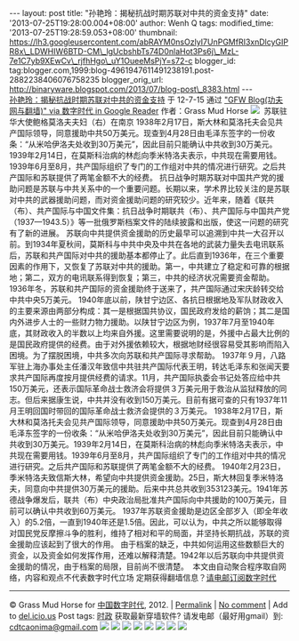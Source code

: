 --- layout: post title: "孙艳玲：揭秘抗战时期苏联对中共的资金支持" date:
'2013-07-25T19:28:00.004+08:00' author: Wenh Q tags: modified\_time:
'2013-07-25T19:28:59.053+08:00' thumbnail:
https://lh3.googleusercontent.com/abRAYM0nsOzlyI7UnPGMfRI3xnDlcyGIPR8x\_LDWHIW6BTD-CM\_lgUcbshbTs74D0nlaHot3Ps6j\_MzL-7e1C7yb9XEwCv\_rjfhHgo\_uY1OueeMsPjY=s72-c
blogger\_id:
tag:blogger.com,1999:blog-4961947611491238191.post-2882238406076758235
blogger\_orig\_url:
http://binaryware.blogspot.com/2013/07/blog-post\_8383.html ---
[\
孙艳玲：揭秘抗战时期苏联对中共的资金支持](http://feedproxy.google.com/~r/chinagfwblog/~3/0YTcFHfM8Ro/)
于 12-7-15 通过 ["GFW Blog(功夫网与翻墙)" via 数字时代 in Google
Reader](http://feeds2.feedburner.com/chinagfwblog) 作者：Grass Mud Horse
![](https://lh3.googleusercontent.com/abRAYM0nsOzlyI7UnPGMfRI3xnDlcyGIPR8x_LDWHIW6BTD-CM_lgUcbshbTs74D0nlaHot3Ps6j_MzL-7e1C7yb9XEwCv_rjfhHgo_uY1OueeMsPjY) 
苏联驻华大使鲍格莫洛夫夫妇（右）在南京
1938年2月17日，斯大林和莫洛托夫会见共产国际领导，同意援助中共50万美元。现查到4月28日由毛泽东签字的一份收条：“从米哈伊洛夫处收到30万美元”，因此目前只能确认中共收到30万美元。1939年2月14日，在莫斯科治病的林彪向季米特洛夫表示，中共现在需要用钱。1939年6月至8月，共产国际组织了专门的工作组对中共的情况进行研究。之后共产国际和苏联提供了两笔金额不大的经费。
抗日战争时期苏联对中国共产党的援助问题是苏联与中共关系中的一个重要问题。长期以来，学术界比较关注的是苏联对中共的武器援助问题，而对资金援助问题的研究较少。近年来，随着《联共（布）、共产国际与中国文件集：抗日战争时期联共（布）、共产国际与中国共产党（1937—1943.5）》等一批俄罗斯档案文件的陆续披露和出版，使这一问题的研究有了新的进展。
苏联向中共提供资金援助的历史最早可以追溯到中共一大召开以前。到1934年夏秋间，莫斯科与中共中央及中共在各地的武装力量失去电讯联系后，苏联和共产国际对中共的援助基本都停止了。此后直到1936年，在三个重要因素的作用下，又恢复了苏联对中共的援助。第一，中共建立了稳定和可靠的根据地；第二，双方的电讯联系得到恢复；第三，中共的经济状况需要资金帮助。1936年冬，苏联和共产国际的资金援助终于送来了，共产国际通过宋庆龄转交给中共中央5万美元。
1940年底以前，陕甘宁边区、各抗日根据地及军队财政收入的主要来源由两部分构成：其一是根据国共协议，国民政府发给的薪饷；其二是国内外进步人士的一些财力物力援助。以陕甘宁边区为例，1937年7月至1940年底，其财政收入的半数以上均来自外援。这里需要说明的是，外援中占最大比例的是国民政府提供的经费。由于对外援依赖较大，根据地财经很容易受其影响而陷入困境。为了摆脱困境，中共多次向苏联和共产国际寻求帮助。
1937年９月，八路军驻上海办事处主任潘汉年致信中共驻共产国际代表王明，转达毛泽东和张闻天要求共产国际再度按月提供经费的请求。11月，共产国际执委会书记处答应给中共150万美元，还表示国际革命战士救济会将提供３万美元用于救治从监狱释放的同志。但后来据康生说，中共并没有收到150万美元。目前有据可查的只有1937年11月王明回国时带回的国际革命战士救济会提供的３万美元。
1938年2月17日，斯大林和莫洛托夫会见共产国际领导，同意援助中共50万美元。现查到4月28日由毛泽东签字的一份收条：“从米哈伊洛夫处收到30万美元”，因此目前只能确认中共收到30万美元。1939年2月14日，在莫斯科治病的林彪向季米特洛夫表示，中共现在需要用钱。1939年6月至8月，共产国际组织了专门的工作组对中共的情况进行研究。之后共产国际和苏联提供了两笔金额不大的经费。
1940年2月23日，季米特洛夫致信斯大林，希望向中共提供资金援助。25日，斯大林回复季米特洛夫，同意向中共提供30万美元的援助。后来中共总共收到353123美元。1941年苏德战争爆发后，联共（布）中央政治局批准共产国际向中共援助的100万美元，目前可以确认中共收到60万美元。
1937年苏联资金援助是边区全部岁入（即全年收入）的5.2倍，一直到1940年还是1.5倍。因此，可以认为，中共之所以能够取得对国民党反摩擦斗争的胜利，维持了相对和平的局面，并坚持长期抗战，苏联的资金援助应该起到了很大的作用。
由于档案的缺乏，中共如何运用这些数额巨大的资金，以及资金如何发挥作用，还难以解释清楚。1942年以后苏联向中共提供资金援助的情况，由于档案的局限，目前尚不很清楚。 
本文由自动聚合程序取自网络，内容和观点不代表数字时代立场
定期获得翻墙信息？[请电邮订阅数字时代](http://eepurl.com/msuvD)
[](http://eepurl.com/msuvD)
[](http://eepurl.com/msuvD)
[](http://eepurl.com/msuvD)

* * * * *

© Grass Mud Horse for
[中国数字时代](https://chinadigitaltimes.net/chinese), 2012. |
[Permalink](https://chinadigitaltimes.net/chinese/2012/07/%e5%ad%99%e8%89%b3%e7%8e%b2%ef%bc%9a%e6%8f%ad%e7%a7%98%e6%8a%97%e6%88%98%e6%97%b6%e6%9c%9f%e8%8b%8f%e8%81%94%e5%af%b9%e4%b8%ad%e5%85%b1%e7%9a%84%e8%b5%84%e9%87%91%e6%94%af%e6%8c%81/) |
[No
comment](https://chinadigitaltimes.net/chinese/2012/07/%e5%ad%99%e8%89%b3%e7%8e%b2%ef%bc%9a%e6%8f%ad%e7%a7%98%e6%8a%97%e6%88%98%e6%97%b6%e6%9c%9f%e8%8b%8f%e8%81%94%e5%af%b9%e4%b8%ad%e5%85%b1%e7%9a%84%e8%b5%84%e9%87%91%e6%94%af%e6%8c%81/#comments) |
Add to
[del.icio.us](http://del.icio.us/post?url=https://chinadigitaltimes.net/chinese/2012/07/%E5%AD%99%E8%89%B3%E7%8E%B2%EF%BC%9A%E6%8F%AD%E7%A7%98%E6%8A%97%E6%88%98%E6%97%B6%E6%9C%9F%E8%8B%8F%E8%81%94%E5%AF%B9%E4%B8%AD%E5%85%B1%E7%9A%84%E8%B5%84%E9%87%91%E6%94%AF%E6%8C%81/&title=%E5%AD%99%E8%89%B3%E7%8E%B2%EF%BC%9A%E6%8F%AD%E7%A7%98%E6%8A%97%E6%88%98%E6%97%B6%E6%9C%9F%E8%8B%8F%E8%81%94%E5%AF%B9%E4%B8%AD%E5%85%B1%E7%9A%84%E8%B5%84%E9%87%91%E6%94%AF%E6%8C%81)
Post tags:
[时政](https://chinadigitaltimes.net/chinese/tag/%e6%97%b6%e6%94%bf/?category=10466)
获取最新穿墙软件? 请发电邮（最好用gmail）到:
[cdtcaonima@gmail.com](mailto:cdtcaonima@gmail.com)
![](https://lh5.googleusercontent.com/IZiVX6cm577TKZVpjmsL7CFdXnAVFT3Fd_P5vz4u8NlNBeeA1Ig4lvZWeE4Y2_X6AFFnq4tqus46H6HFhogbkpK_4OqcwTwBi9tZeYJAW9EGxievBac) ![](https://lh6.googleusercontent.com/4L8Zxhr7L8eA2zrKSEmLy5MD5j61gO_-FYLoj7VMTm5YmhqNGX5H17wlkey567o3b_-A-ayqJbz-rb8BhviuTuoziaYWxOkyk51-hrj5maejB3EoIxs) ![](https://lh5.googleusercontent.com/KbsUhZcob5dkAzTbaHcq7iOhBcirIRw3b6FLj1Nr3KD3XjjQyvTDSEomJ8uTStw5FjROXQLdP_ocj-OsFFk1eqFu2VDtBpztQze02lReEUOhkce2Fvw) ![](https://lh3.googleusercontent.com/6NM6Nd5tCqiPbxMJcD5ZZpWEdhUwnFvOG4wYvMXtbOCYnF8r1xBGkYIZUGiwNO7gxyXZrl-FONVNkEdD0obrIsxHtRnFRM9rCxvLhqgrvoeztsGNOos) ![](https://lh6.googleusercontent.com/zIf21a6G58HRMTo2-3msKXwrfU12O-rXoTXbbdIJ20atKX-VasTKZ7_pzmza-3TQ6BLN7GdqAoJUrud6SKeioitME44n7Y7LMu_PPh9LQTrC2kqyDfk) ![](https://lh3.googleusercontent.com/ZA0_R04wvKdBllls7phlObbz4LTVA6i8_-ZRI1QELbnviMAl9r9E6c4u-pD5asHrSQ4Wd-DzOEHs0QwfwFF_LPZda4Cuwh7fsIVtIIUzPrkq6igdegU) ![](https://lh6.googleusercontent.com/hVM4t4Wl827KlR5B1jcwS-difGS0enZns55ygT_1mFRc3DpXM0XvrEI6EsZM7jkaSeZMflBhelHx2sIK4I2Pb6UEHSJLpQb9vwlzi1yZDPVMmR_CVhY) ![](https://lh5.googleusercontent.com/oUedCnamkAd04Fx4EEMdx6AX38nPY1K22LKdgacXaF_i2Tdhm1csGPZ5yTpzB6GIrJp_tIflqNxHVzkmLhzaNYLPxiZZkr2pTUwoBuCaKMcyQ6sePac)
